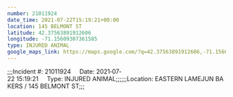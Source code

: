```yaml
---
number: 21011924
date_time: 2021-07-22T15:19:21+00:00
location: 145 BELMONT ST
latitude: 42.37563891912606
longitude: -71.15609307361585
type: INJURED ANIMAL
google_maps_link: https://maps.google.com/?q=42.37563891912606,-71.15609307361585
---
```


;;;Incident #: 21011924     Date: 2021‐07‐22 15:19:21     Type: INJURED ANIMAL;;;;;;Location: EASTERN LAMEJUN BAKERS / 145 BELMONT ST;;;
